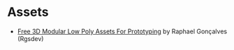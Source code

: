 # Assets

- [Free 3D Modular Low Poly Assets For Prototyping](https://rgsdev.itch.io/free-3d-modular-low-poly-assets-for-prototyping-by-rgsdev) by Raphael Gonçalves (Rgsdev)
